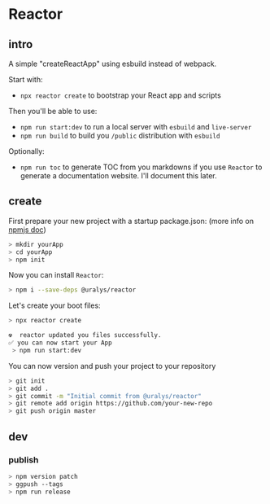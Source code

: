 # Reactor

## intro

A simple "createReactApp" using esbuild instead of webpack.

Start with:

- `npx reactor create` to bootstrap your React app and scripts

Then you'll be able to use:

- `npm run start:dev` to run a local server with `esbuild` and `live-server`
- `npm run build` to build you `/public` distribution with `esbuild`

Optionally:

- `npm run toc` to generate TOC from you markdowns if you use `Reactor` to generate a documentation website. I'll document this later.

## create

First prepare your new project with a startup package.json:
(more info on [npmjs doc](https://docs.npmjs.com/cli/v6/commands/npm-init))

```sh
> mkdir yourApp
> cd yourApp
> npm init
```

Now you can install `Reactor`:

```sh
> npm i --save-deps @uralys/reactor
```

Let's create your boot files:

```sh
> npx reactor create

☢️  reactor updated you files successfully.
✅ you can now start your App
 > npm run start:dev
```

You can now version and push your project to your repository

```sh
> git init
> git add .
> git commit -m "Initial commit from @uralys/reactor"
> git remote add origin https://github.com/your-new-repo
> git push origin master
```

## dev

### publish

```sh
> npm version patch
> ggpush --tags
> npm run release
```
